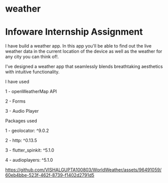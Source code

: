 # weather

# Infoware Internship Assignment 

I have build a weather app. In this app you'll be able to find out the live weather data in the current location of the device as well as the weather for any city you can think of!.


I've designed a weather app that seamlessly blends breathtaking aesthetics with intuitive functionality.

I have used



1 - openWeatherMap API



2 - Forms




3 - Audio Player



Packages used




 1 - geolocator: ^9.0.2

 
 2 - http: ^0.13.5


 
 3 - flutter_spinkit: ^5.1.0


 
 4 - audioplayers: ^5.1.0


 





https://github.com/VISHALGUPTA100803/WorldWeather/assets/96491059/60eb4bbe-523f-462f-8739-f1402d2791d5

